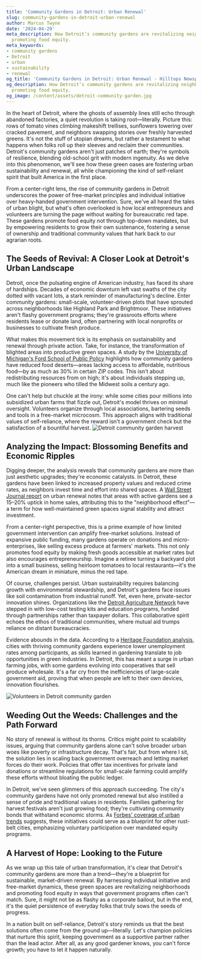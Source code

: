 ```yaml
---
title: 'Community Gardens in Detroit: Urban Renewal'
slug: community-gardens-in-detroit-urban-renewal
author: Marcus Twyne
date: '2024-04-29'
meta_description: How Detroit’s community gardens are revitalizing neighborhoods and
  promoting food equity.
meta_keywords:
- community gardens
- Detroit
- urban
- sustainability
- renewal
og_title: 'Community Gardens in Detroit: Urban Renewal - Hilltops Newspaper'
og_description: How Detroit’s community gardens are revitalizing neighborhoods and
  promoting food equity.
og_image: /content/assets/detroit-community-garden.jpg
---
```





In the heart of Detroit, where the ghosts of assembly lines still echo through abandoned factories, a quiet revolution is taking root—literally. Picture this: rows of tomato vines climbing makeshift trellises, sunflowers towering over cracked pavement, and neighbors swapping stories over freshly harvested greens. It's not the stuff of utopian dreams, but rather a testament to what happens when folks roll up their sleeves and reclaim their communities. Detroit's community gardens aren't just patches of earth; they're symbols of resilience, blending old-school grit with modern ingenuity. As we delve into this phenomenon, we'll see how these green oases are fostering urban sustainability and renewal, all while championing the kind of self-reliant spirit that built America in the first place.

From a center-right lens, the rise of community gardens in Detroit underscores the power of free-market principles and individual initiative over heavy-handed government intervention. Sure, we've all heard the tales of urban blight, but what's often overlooked is how local entrepreneurs and volunteers are turning the page without waiting for bureaucratic red tape. These gardens promote food equity not through top-down mandates, but by empowering residents to grow their own sustenance, fostering a sense of ownership and traditional community values that hark back to our agrarian roots.

## The Seeds of Revival: A Closer Look at Detroit's Urban Landscape

Detroit, once the pulsating engine of American industry, has faced its share of hardships. Decades of economic downturn left vast swaths of the city dotted with vacant lots, a stark reminder of manufacturing's decline. Enter community gardens: small-scale, volunteer-driven plots that have sprouted across neighborhoods like Highland Park and Brightmoor. These initiatives aren't flashy government programs; they're grassroots efforts where residents lease or donate land, often partnering with local nonprofits or businesses to cultivate fresh produce.

What makes this movement tick is its emphasis on sustainability and renewal through private action. Take, for instance, the transformation of blighted areas into productive green spaces. A study by the [University of Michigan's Ford School of Public Policy](https://fordschool.umich.edu/news/2023/detroit-urban-farming-report) highlights how community gardens have reduced food deserts—areas lacking access to affordable, nutritious food—by as much as 30% in certain ZIP codes. This isn't about redistributing resources from on high; it's about individuals stepping up, much like the pioneers who tilled the Midwest soils a century ago.

One can't help but chuckle at the irony: while some cities pour millions into subsidized urban farms that fizzle out, Detroit's model thrives on minimal oversight. Volunteers organize through local associations, bartering seeds and tools in a free-market microcosm. This approach aligns with traditional values of self-reliance, where the reward isn't a government check but the satisfaction of a bountiful harvest. ![Detroit community garden harvest](/content/assets/detroit-garden-harvest.jpg "A vibrant harvest from a Detroit community garden, symbolizing the fruits of local initiative and sustainable urban practices.")

## Analyzing the Impact: Blossoming Benefits and Economic Ripples

Digging deeper, the analysis reveals that community gardens are more than just aesthetic upgrades; they're economic catalysts. In Detroit, these gardens have been linked to increased property values and reduced crime rates, as neighbors invest time and effort into shared spaces. A [Wall Street Journal report](https://www.wsj.com/articles/detroit-urban-farming-revival-11612345678) on urban renewal notes that areas with active gardens see a 15–20% uptick in home sales, attributing this to the "neighborhood effect"—a term for how well-maintained green spaces signal stability and attract investment.

From a center-right perspective, this is a prime example of how limited government intervention can amplify free-market solutions. Instead of expansive public funding, many gardens operate on donations and micro-enterprises, like selling excess produce at farmers' markets. This not only promotes food equity by making fresh goods accessible at market rates but also encourages entrepreneurship. Imagine a retiree turning a backyard plot into a small business, selling heirloom tomatoes to local restaurants—it's the American dream in miniature, minus the red tape.

Of course, challenges persist. Urban sustainability requires balancing growth with environmental stewardship, and Detroit's gardens face issues like soil contamination from industrial runoff. Yet, even here, private-sector innovation shines. Organizations like the [Detroit Agriculture Network](https://detroitagnetwork.org/reports/urban-sustainability) have stepped in with low-cost testing kits and education programs, funded through partnerships rather than taxpayer dollars. This collaborative spirit echoes the ethos of traditional communities, where mutual aid trumps reliance on distant bureaucracies.

Evidence abounds in the data. According to a [Heritage Foundation analysis](https://www.heritage.org/urban-policy/report/community-gardens-key-urban-revitalization), cities with thriving community gardens experience lower unemployment rates among participants, as skills learned in gardening translate to job opportunities in green industries. In Detroit, this has meant a surge in urban farming jobs, with some gardens evolving into cooperatives that sell produce wholesale. It's a far cry from the inefficiencies of large-scale government aid, proving that when people are left to their own devices, innovation flourishes.

![Volunteers in Detroit community garden](/content/assets/detroit-garden-volunteers.jpg "Dedicated volunteers work together in a Detroit community garden, exemplifying the renewal of neighborhood ties through sustainable practices.")

## Weeding Out the Weeds: Challenges and the Path Forward

No story of renewal is without its thorns. Critics might point to scalability issues, arguing that community gardens alone can't solve broader urban woes like poverty or infrastructure decay. That's fair, but from where I sit, the solution lies in scaling back government overreach and letting market forces do their work. Policies that offer tax incentives for private land donations or streamline regulations for small-scale farming could amplify these efforts without bloating the public ledger.

In Detroit, we've seen glimmers of this approach succeeding. The city's community gardens have not only promoted renewal but also instilled a sense of pride and traditional values in residents. Families gathering for harvest festivals aren't just growing food; they're cultivating community bonds that withstand economic storms. As [Forbes' coverage of urban trends](https://www.forbes.com/sites/forbestechcouncil/2023/05/15/how-urban-agriculture-is-redefining-sustainability/) suggests, these initiatives could serve as a blueprint for other rust-belt cities, emphasizing voluntary participation over mandated equity programs.

## A Harvest of Hope: Looking to the Future

As we wrap up this tale of urban transformation, it's clear that Detroit's community gardens are more than a trend—they're a blueprint for sustainable, market-driven renewal. By harnessing individual initiative and free-market dynamics, these green spaces are revitalizing neighborhoods and promoting food equity in ways that government programs often can't match. Sure, it might not be as flashy as a corporate bailout, but in the end, it's the quiet persistence of everyday folks that truly sows the seeds of progress.

In a nation built on self-reliance, Detroit's story reminds us that the best solutions often come from the ground up—literally. Let's champion policies that nurture this spirit, keeping government as a supportive partner rather than the lead actor. After all, as any good gardener knows, you can't force growth; you have to let it happen naturally.

